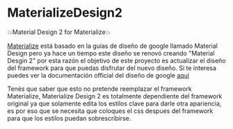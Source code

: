 # MaterializeDesign2

:boom:Material Design 2 for Materialize:boom:


[Materialize](http://www.materializecss.com/) está basado en la guías de diseño de google llamado Material Design pero ya hace un tiempo este diseño se renovó creando "Material Desgin 2" por esta razón el objetivo de este proyecto es actualizar el diseño del framework para que puedas disfrutar del nuevo diseño.
Si te interesa puedes ver la documentación official del diseño de google [aquí](http://www.material.io/)

Tenés que saber que esto no pretende reemplazar el framework Materialize, Materialize Design 2 es totalmente dependiente del framework original ya que solamente edita los estilos clave para darle otra apariencia, es por eso que se necesita que coloques el css despues del framework para que los estilos puedan sobrescribirse.
